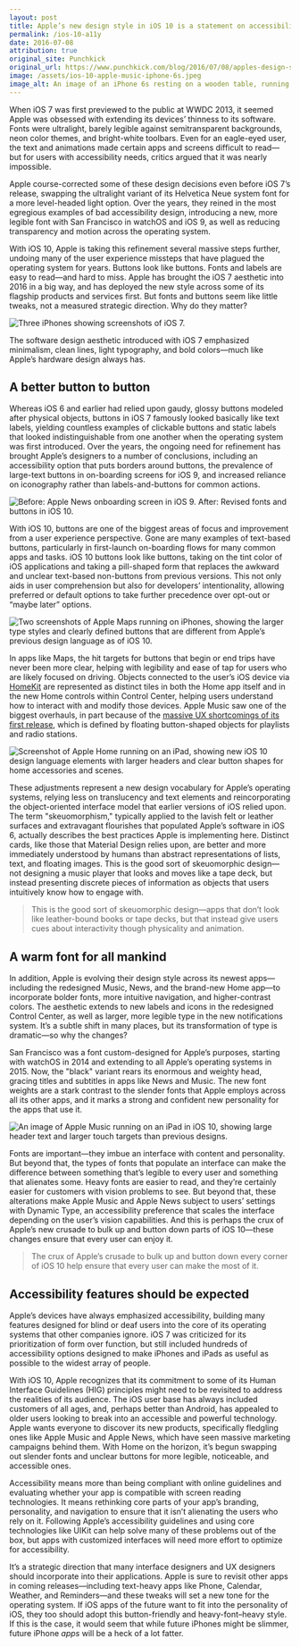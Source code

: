 ```yaml
---
layout: post
title: Apple’s new design style in iOS 10 is a statement on accessibility
permalink: /ios-10-a11y
date: 2016-07-08
attribution: true
original_site: Punchkick
original_url: https://www.punchkick.com/blog/2016/07/08/apples-design-style-ios-10-accessibility
image: /assets/ios-10-apple-music-iphone-6s.jpeg
image_alt: An image of an iPhone 6s resting on a wooden table, running the Apple Music app in iOS 10. The home screen of Apple Music shows the new, bolder headers that are central to the new iOS 10 design aesthetic.
---
```

When iOS 7 was first previewed to the public at WWDC 2013, it seemed Apple was obsessed with extending its devices’ thinness to its software. Fonts were ultralight, barely legible against semitransparent backgrounds, neon color themes, and bright-white toolbars. Even for an eagle-eyed user, the text and animations made certain apps and screens difficult to read—but for users with accessibility needs, critics argued that it was nearly impossible.

Apple course-corrected some of these design decisions even before iOS 7’s release, swapping the ultralight variant of its Helvetica Neue system font for a more level-headed light option. Over the years, they reined in the most egregious examples of bad accessibility design, introducing a new, more legible font with San Francisco in watchOS and iOS 9, as well as reducing transparency and motion across the operating system.

With iOS 10, Apple is taking this refinement several massive steps further, undoing many of the user experience missteps that have plagued the operating system for years. Buttons look like buttons. Fonts and labels are easy to read—and hard to miss. Apple has brought the iOS 7 aesthetic into 2016 in a big way, and has deployed the new style across some of its flagship products and services first. But fonts and buttons seem like little tweaks, not a measured strategic direction. Why do they matter?

![Three iPhones showing screenshots of iOS 7.](/assets/ios-7-design.png)
<div class="caption">The software design aesthetic introduced with iOS 7 emphasized minimalism, clean lines, light typography, and bold colors—much like Apple’s hardware design always has.</div>

## A better button to button

Whereas iOS 6 and earlier had relied upon gaudy, glossy buttons modeled after physical objects, buttons in iOS 7 famously looked basically like text labels, yielding countless examples of clickable buttons and static labels that looked indistinguishable from one another when the operating system was first introduced. Over the years, the ongoing need for refinement has brought Apple’s designers to a number of conclusions, including an accessibility option that puts borders around buttons, the prevalence of large-text buttons in on-boarding screens for iOS 9, and increased reliance on iconography rather than labels-and-buttons for common actions.

![Before: Apple News onboarding screen in iOS 9. After: Revised fonts and buttons in iOS 10.](/assets/apple-news-before-after-ios-10.jpg)

With iOS 10, buttons are one of the biggest areas of focus and improvement from a user experience perspective. Gone are many examples of text-based buttons, particularly in first-launch on-boarding flows for many common apps and tasks. iOS 10 buttons look like buttons, taking on the tint color of iOS applications and taking a pill-shaped form that replaces the awkward and unclear text-based non-buttons from previous versions. This not only aids in user comprehension but also for developers’ intentionality, allowing preferred or default options to take further precedence over opt-out or “maybe later” options. 

![Two screenshots of Apple Maps running on iPhones, showing the larger type styles and clearly defined buttons that are different from Apple’s previous design language as of iOS 10.](/assets/apple-maps-ios-10-design.jpg)

In apps like Maps, the hit targets for buttons that begin or end trips have never been more clear, helping with legibility and ease of tap for users who are likely focused on driving. Objects connected to the user’s iOS device via [HomeKit](/ios-8-homekit) are represented as distinct tiles in both the Home app itself and in the new Home controls within Control Center, helping users understand how to interact with and modify those devices. Apple Music saw one of the biggest overhauls, in part because of the [massive UX shortcomings of its first release](/2015/08/17/apple-music-design-broken/), which is defined by floating button-shaped objects for playlists and radio stations.

![Screenshot of Apple Home running on an iPad, showing new iOS 10 design language elements with larger headers and clear button shapes for home accessories and scenes.](/assets/apple-home-ios-10-design.jpg)

These adjustments represent a new design vocabulary for Apple’s operating systems, relying less on translucency and text elements and reincorporating the object-oriented interface model that earlier versions of iOS relied upon. The term "skeuomorphism," typically applied to the lavish felt or leather surfaces and extravagant flourishes that populated Apple’s software in iOS 6, actually describes the best practices Apple is implementing here. Distinct cards, like those that Material Design relies upon, are better and more immediately understood by humans than abstract representations of lists, text, and floating images. This is the good sort of skeuomorphic design—not designing a music player that looks and moves like a tape deck, but instead presenting discrete pieces of information as objects that users intuitively know how to engage with.

> This is the good sort of skeuomorphic design—apps that don’t look like leather-bound books or tape decks, but that instead give users cues about interactivity though physicality and animation.

## A warm font for all mankind

In addition, Apple is evolving their design style across its newest apps—including the redesigned Music, News, and the brand-new Home app—to incorporate bolder fonts, more intuitive navigation, and higher-contrast colors. The aesthetic extends to new labels and icons in the redesigned Control Center, as well as larger, more legible type in the new notifications system. It’s a subtle shift in many places, but its transformation of type is dramatic—so why the changes?

San Francisco was a font custom-designed for Apple’s purposes, starting with watchOS in 2014 and extending to all Apple’s operating systems in 2015. Now, the "black" variant rears its enormous and weighty head, gracing titles and subtitles in apps like News and Music. The new font weights are a stark contrast to the slender fonts that Apple employs across all its other apps, and it marks a strong and confident new personality for the apps that use it.

![An image of Apple Music running on an iPad in iOS 10, showing large header text and larger touch targets than previous designs.](/assets/apple-music-ios-10-ipad.webp)

Fonts are important—they imbue an interface with content and personality. But beyond that, the types of fonts that populate an interface can make the difference between something that’s legible to every user and something that alienates some. Heavy fonts are easier to read, and they’re certainly easier for customers with vision problems to see. But beyond that, these alterations make Apple Music and Apple News subject to users’ settings with Dynamic Type, an accessibility preference that scales the interface depending on the user’s vision capabilities. And this is perhaps the crux of Apple’s new crusade to bulk up and button down parts of iOS 10—these changes ensure that every user can enjoy it.

> The crux of Apple’s crusade to bulk up and button down every corner of iOS 10 help ensure that every user can make the most of it.

## Accessibility features should be expected

Apple’s devices have always emphasized accessibility, building many features designed for blind or deaf users into the core of its operating systems that other companies ignore. iOS 7 was criticized for its prioritization of form over function, but still included hundreds of accessibility options designed to make iPhones and iPads as useful as possible to the widest array of people. 

With iOS 10, Apple recognizes that its commitment to some of its Human Interface Guidelines (HIG) principles might need to be revisited to address the realities of its audience. The iOS user base has always included customers of all ages, and, perhaps better than Android, has appealed to older users looking to break into an accessible and powerful technology. Apple wants everyone to discover its new products, specifically fledgling ones like Apple Music and Apple News, which have seen massive marketing campaigns behind them. With Home on the horizon, it’s begun swapping out slender fonts and unclear buttons for more legible, noticeable, and accessible ones.

Accessibility means more than being compliant with online guidelines and evaluating whether your app is compatible with screen reading technologies. It means rethinking core parts of your app’s branding, personality, and navigation to ensure that it isn’t alienating the users who rely on it. Following Apple’s accessibility guidelines and using core technologies like UIKit can help solve many of these problems out of the box, but apps with customized interfaces will need more effort to optimize for accessibility.

It’s a strategic direction that many interface designers and UX designers should incorporate into their applications. Apple is sure to revisit other apps in coming releases—including text-heavy apps like Phone, Calendar, Weather, and Reminders—and these tweaks will set a new tone for the operating system. If iOS apps of the future want to fit into the personality of iOS, they too should adopt this button-friendly and heavy-font–heavy style. If this is the case, it would seem that while future iPhones might be slimmer, future iPhone _apps_ will be a heck of a lot fatter.